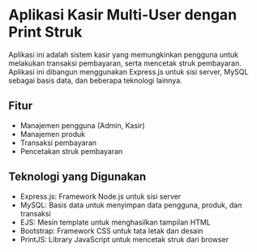 # Aplikasi Kasir Multi-User dengan Print Struk

Aplikasi ini adalah sistem kasir yang memungkinkan pengguna untuk melakukan transaksi pembayaran, serta mencetak struk pembayaran. Aplikasi ini dibangun menggunakan Express.js untuk sisi server, MySQL sebagai basis data, dan beberapa teknologi lainnya.

## Fitur

- Manajemen pengguna (Admin, Kasir)
- Manajemen produk
- Transaksi pembayaran
- Pencetakan struk pembayaran

## Teknologi yang Digunakan

- Express.js: Framework Node.js untuk sisi server
- MySQL: Basis data untuk menyimpan data pengguna, produk, dan transaksi
- EJS: Mesin template untuk menghasilkan tampilan HTML
- Bootstrap: Framework CSS untuk tata letak dan desain
- PrintJS: Library JavaScript untuk mencetak struk dari browser


